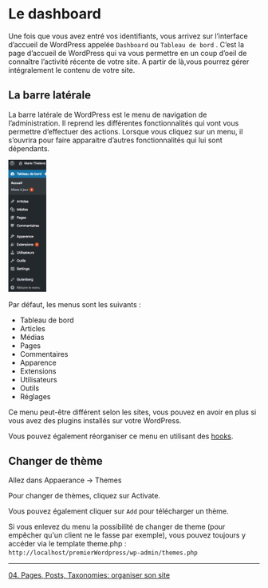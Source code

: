 
# Le dashboard

Une fois que vous avez entré vos identifiants, vous arrivez sur l’interface d’accueil de WordPress appelée `Dashboard` ou `Tableau de bord` . C’est la page d’accueil de WordPress qui va vous permettre en un coup d’oeil de connaître l’activité récente de votre site. A partir de là,vous pourrez gérer intégralement le contenu de votre site.
 
## La barre latérale

La barre latérale de WordPress est le menu de navigation de l’administration. Il reprend les différentes fonctionnalités qui vont vous permettre d’effectuer des actions. Lorsque vous cliquez sur un menu, il s’ouvrira pour faire apparaitre d’autres fonctionnalités qui lui sont dépendants.

<img src="images/bd8.png" width="15%">

Par défaut, les menus sont les suivants :

- Tableau de bord
- Articles
- Médias
- Pages
- Commentaires
- Apparence
- Extensions
- Utilisateurs
- Outils
- Réglages

Ce menu peut-être différent selon les sites, vous pouvez en avoir en plus si vous avez des plugins installés sur votre WordPress.

Vous pouvez également réorganiser ce menu en utilisant des [hooks](https://code.tutsplus.com/articles/customizing-your-wordpress-admin--wp-24941).

## Changer de thème

Allez dans Appaerance -> Themes 

Pour changer de thèmes, cliquez sur Activate. 

Vous pouvez également cliquer sur `Add` pour télécharger un thème. 

Si vous enlevez du menu la possibilité de changer de theme (pour empêcher qu'un client ne le fasse par exemple), vous pouvez toujours y accéder via le template theme.php : `http://localhost/premierWordpress/wp-admin/themes.php`



----

[04. Pages, Posts, Taxonomies: organiser son site](04.Pages.md)